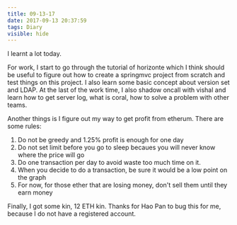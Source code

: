 ```yaml
---
title: 09-13-17
date: 2017-09-13 20:37:59
tags: Diary
visible: hide
---
```


I learnt a lot today.

For work, I start to go through the tutorial of horizonte which I think should be useful to figure out how to create a springmvc project from scratch and test things on this project. I also learn some basic concept about version set and LDAP. At the last of the work time, I also shadow oncall with vishal and learn how to get server log, what is coral, how to solve a problem with other teams.  

Another things is I figure out my way to get profit from etherum. There are some rules:

1. Do not be greedy and 1.25% profit is enough for one day
2. Do not set limit before you go to sleep becaues you will never know where the price will go
3. Do one transaction per day to avoid waste too much time on it.
4. When you decide to do a transaction, be sure it would be a low point on the graph
5. For now, for those ether that are losing money, don't sell them until they earn money

Finally, I got some kin, 12 ETH kin. Thanks for Hao Pan to bug this for me, because I do not have a registered account.


